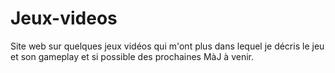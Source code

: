# Jeux-videos
Site web sur quelques jeux vidéos qui m'ont plus dans lequel je décris le jeu et son gameplay et si possible des prochaines MàJ à venir.
